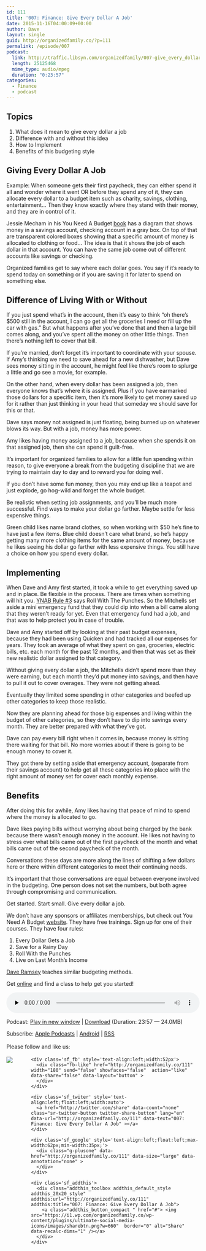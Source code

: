 ```yaml
---
id: 111
title: '007: Finance: Give Every Dollar A Job'
date: 2015-11-16T04:00:09+00:00
author: Dave
layout: single
guid: http://organizedfamily.co/?p=111
permalink: /episode/007
podcast:
  link: http://traffic.libsyn.com/organizedfamily/007-give_every_dollar_a_job.mp3
  length: 25125468
  mime_type: audio/mpeg
  duration: "0:23:57"
categories:
  - Finance
  - podcast
---
```

## Topics

  1. What does it mean to give every dollar a job
  2. Difference with and without this idea
  3. How to Implement
  4. Benefits of this budgeting style

## Giving Every Dollar A Job

Example: When someone gets their first paycheck, they can either spend it all and wonder where it went OR before they spend any of it, they can allocate every dollar to a budget item such as charity, savings, clothing, entertainment&#8230; Then they know exactly where they stand with their money, and they are in control of it.

Jessie Mecham in his You Need A Budget [book](http://www.youneedabudget.com/method/the-book) has a diagram that shows money in a savings account, checking account in a gray box. On top of that are transparent colored boxes showing that a specific amount of money is allocated to clothing or food&#8230; The idea is that it shows the job of each dollar in that account. You can have the same job come out of different accounts like savings or checking.

Organized families get to say where each dollar goes. You say if it&#8217;s ready to spend today on something or if you are saving it for later to spend on something else.

## Difference of Living With or Without

If you just spend what&#8217;s in the account, then it&#8217;s easy to think &#8220;oh there&#8217;s $500 still in the account, I can go get all the groceries I need or fill up the car with gas.&#8221; But what happens after you&#8217;ve done that and then a large bill comes along, and you&#8217;ve spent all the money on other little things. Then there&#8217;s nothing left to cover that bill.

If you&#8217;re married, don&#8217;t forget it&#8217;s important to coordinate with your spouse. If Amy&#8217;s thinking we need to save ahead for a new dishwasher, but Dave sees money sitting in the account, he might feel like there&#8217;s room to splurge a little and go see a movie, for example.

On the other hand, when every dollar has been assigned a job, then everyone knows that&#8217;s where it is assigned. Plus if you have earmarked those dollars for a specific item, then it&#8217;s more likely to get money saved up for it rather than just thinking in your head that someday we should save for this or that.

Dave says money not assigned is just floating, being burned up on whatever blows its way. But with a job, money has more power.

Amy likes having money assigned to a job, because when she spends it on that assigned job, then she can spend it guilt-free.

It&#8217;s important for organized families to allow for a little fun spending within reason, to give everyone a break from the budgeting discipline that we are trying to maintain day to day and to reward you for doing well.

If you don&#8217;t have some fun money, then you may end up like a teapot and just explode, go hog-wild and forget the whole budget.

Be realistic when setting job assignments, and you&#8217;ll be much more successful. Find ways to make your dollar go farther. Maybe settle for less expensive things.

Green child likes name brand clothes, so when working with $50 he&#8217;s fine to have just a few items. Blue child doesn&#8217;t care what brand, so he&#8217;s happy getting many more clothing items for the same amount of money, because he likes seeing his dollar go farther with less expensive things. You still have a choice on how you spend every dollar.

## Implementing

When Dave and Amy first started, it took a while to get everything saved up and in place. Be flexible in the process. There are times when something will hit you. [YNAB Rule #3](http://www.youneedabudget.com/method) says Roll With The Punches. So the Mitchells set aside a mini emergency fund that they could dip into when a bill came along that they weren&#8217;t ready for yet. Even that emergency fund had a job, and that was to help protect you in case of trouble.

Dave and Amy started off by looking at their past budget expenses, because they had been using Quicken and had tracked all our expenses for years. They took an average of what they spent on gas, groceries, electric bills, etc. each month for the past 12 months, and then that was set as their new realistic dollar assigned to that category.

Without giving every dollar a job, the Mitchells didn&#8217;t spend more than they were earning, but each month they&#8217;d put money into savings, and then have to pull it out to cover overages. They were not getting ahead.

Eventually they limited some spending in other categories and beefed up other categories to keep those realistic.

Now they are planning ahead for those big expenses and living within the budget of other categories, so they don&#8217;t have to dip into savings every month. They are better prepared with what they&#8217;ve got.

Dave can pay every bill right when it comes in, because money is sitting there waiting for that bill. No more worries about if there is going to be enough money to cover it.

They got there by setting aside that emergency account, (separate from their savings account) to help get all these categories into place with the right amount of money set for cover each monthly expense.

## Benefits

After doing this for awhile, Amy likes having that peace of mind to spend where the money is allocated to go.

Dave likes paying bills without worrying about being charged by the bank because there wasn&#8217;t enough money in the account. He likes not having to stress over what bills came out of the first paycheck of the month and what bills came out of the second paycheck of the month.

Conversations these days are more along the lines of shifting a few dollars here or there within different categories to meet their continuing needs.

It&#8217;s important that those conversations are equal between everyone involved in the budgeting. One person does not set the numbers, but both agree through compromising and communication.

Get started. Start small. Give every dollar a job.

We don&#8217;t have any sponsors or affiliates memberships, but check out You Need A Budget [website](http://www.youneedabudget.com/). They have free trainings. Sign up for one of their courses. They have four rules:

  1. Every Dollar Gets a Job
  2. Save for a Rainy Day
  3. Roll With the Punches
  4. Live on Last Month&#8217;s Income 

[Dave Ramsey](https://www.daveramsey.com/baby-steps) teaches similar budgeting methods.

Get [online](http://www.youneedabudget.com/) and find a class to help get you started!

<div class="powerpress_player" id="powerpress_player_5328">
  <audio class="wp-audio-shortcode" id="audio-111-8" preload="none" style="width: 100%;" controls="controls"><source type="audio/mpeg" src="http://traffic.libsyn.com/organizedfamily/007-give_every_dollar_a_job.mp3?_=8" /><a href="http://traffic.libsyn.com/organizedfamily/007-give_every_dollar_a_job.mp3">http://traffic.libsyn.com/organizedfamily/007-give_every_dollar_a_job.mp3</a></audio>
</div>

<p class="powerpress_links powerpress_links_mp3">
  Podcast: <a href="http://traffic.libsyn.com/organizedfamily/007-give_every_dollar_a_job.mp3" class="powerpress_link_pinw" target="_blank" title="Play in new window" onclick="return powerpress_pinw('http://organizedfamily.co/?powerpress_pinw=111-podcast');" rel="nofollow">Play in new window</a> | <a href="http://traffic.libsyn.com/organizedfamily/007-give_every_dollar_a_job.mp3" class="powerpress_link_d" title="Download" rel="nofollow" download="007-give_every_dollar_a_job.mp3">Download</a> (Duration: 23:57 &#8212; 24.0MB)
</p>

<p class="powerpress_links powerpress_subscribe_links">
  Subscribe: <a href="https://itunes.apple.com/us/podcast/organized-family/id1047979605?mt=2&ls=1#episodeGuid=http%3A%2F%2Forganizedfamily.co%2F%3Fp%3D111" class="powerpress_link_subscribe powerpress_link_subscribe_itunes" title="Subscribe on Apple Podcasts" rel="nofollow">Apple Podcasts</a> | <a href="http://subscribeonandroid.com/organizedfamily.co/feed/podcast" class="powerpress_link_subscribe powerpress_link_subscribe_android" title="Subscribe on Android" rel="nofollow">Android</a> | <a href="http://organizedfamily.co/feed/podcast" class="powerpress_link_subscribe powerpress_link_subscribe_rss" title="Subscribe via RSS" rel="nofollow">RSS</a>
</p>

<div class='sfsi_Sicons' style='width: 100%; display: inline-block; vertical-align: middle; text-align:left'>
  <div style='margin:0px 8px 0px 0px; line-height: 24px'>
    <span>Please follow and like us:</span>
  </div>
  
  <div class='sfsi_socialwpr'>
    <div class='sf_subscrbe' style='text-align:left;float:left;width:64px'>
      <a href="http://www.specificfeeds.com/widget/emailsubscribe/MTc5ODgx/OA==/" target="_blank"><img src="https://i2.wp.com/organizedfamily.co/wp-content/plugins/ultimate-social-media-icons/images/follow_subscribe.png?w=660" data-recalc-dims="1" /></a>
    </div>
    
    <div class='sf_fb' style='text-align:left;width:52px'>
      <div class="fb-like" href="http://organizedfamily.co/111" width="180" send="false" showfaces="false"  action="like" data-share="false" data-layout="button" >
      </div>
    </div>
    
    <div class='sf_twiter' style='text-align:left;float:left;width:auto'>
      <a href="http://twitter.com/share" data-count="none" class="sr-twitter-button twitter-share-button" lang="en" data-url="http://organizedfamily.co/111" data-text="007: Finance: Give Every Dollar A Job" ></a>
    </div>
    
    <div class='sf_google' style='text-align:left;float:left;max-width:62px;min-width:35px;'>
      <div class="g-plusone" data-href="http://organizedfamily.co/111" data-size="large" data-annotation="none" >
      </div>
    </div>
    
    <div class='sf_addthis'>
      <div class="addthis_toolbox addthis_default_style addthis_20x20_style" addthis:url="http://organizedfamily.co/111" addthis:title="007: Finance: Give Every Dollar A Job">
        <a class="addthis_button_compact " href="#"> <img src="https://i1.wp.com/organizedfamily.co/wp-content/plugins/ultimate-social-media-icons/images/sharebtn.png?w=660"  border="0" alt="Share" data-recalc-dims="1" /></a>
      </div>
    </div>
  </div>
</div>